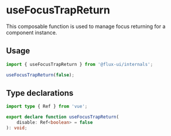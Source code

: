 # useFocusTrapReturn

This composable function is used to manage focus returning for a component instance.

## Usage

```ts
import { useFocusTrapReturn } from '@flux-ui/internals';

useFocusTrapReturn(false);
```

## Type declarations

```ts
import type { Ref } from 'vue';

export declare function useFocusTrapReturn(
    disable: Ref<boolean> = false
): void;
```
